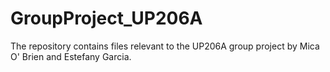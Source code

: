 # GroupProject_UP206A
The repository contains files relevant to the UP206A group project by Mica O' Brien and Estefany Garcia. 
